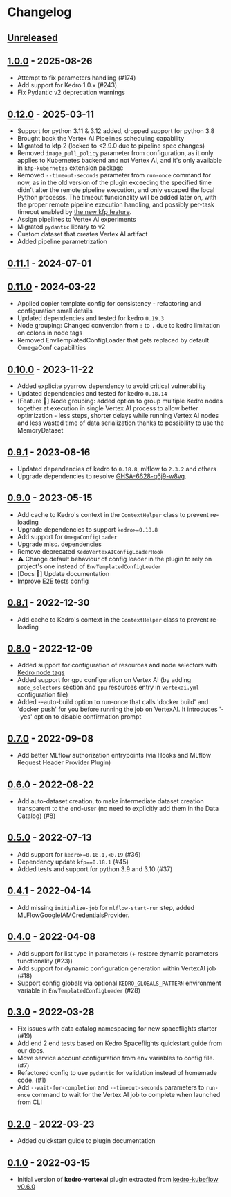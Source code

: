 # Changelog

## [Unreleased]

## [1.0.0] - 2025-08-26

-   Attempt to fix parameters handling (#174)
-   Add support for Kedro 1.0.x (#243)
-   Fix Pydantic v2 deprecation warnings

## [0.12.0] - 2025-03-11

-   Support for python 3.11 & 3.12 added, dropped support for python 3.8
-   Brought back the Vertex AI Pipelines scheduling capability
-   Migrated to kfp 2 (locked to &lt;2.9.0  due to pipeline spec changes)
-   Removed `image_pull_policy` parameter from configuration, as it only applies to Kubernetes backend and not Vertex AI,
    and it's only available in `kfp-kubernetes` extension package
-   Removed `--timeout-seconds` parameter from `run-once` command for now, as in the old version of the plugin exceeding the specified time
    didn't alter the remote pipeline execution, and only escaped the local Python processs. The timeout funcionality will be added later on,
    with the proper remote pipeline execution handling, and possibly per-task timeout enabled by [the new kfp feature](https://github.com/kubeflow/pipelines/pull/10481).
-   Assign pipelines to Vertex AI experiments
-   Migrated `pydantic` library to v2
-   Custom dataset that creates Vertex AI artifact
-   Added pipeline parametrization

## [0.11.1] - 2024-07-01

## [0.11.0] - 2024-03-22

-   Applied copier template config for consistency - refactoring and configuration small details
-   Updated dependencies and tested for kedro `0.19.3`
-   Node grouping: Changed convention from `:` to `.` due to kedro limitation on colons in node tags
-   Removed EnvTemplatedConfigLoader that gets replaced by default OmegaConf capabilities

## [0.10.0] - 2023-11-22

-   Added explicite pyarrow dependency to avoid critical vulnerability
-   Updated dependencies and tested for kedro `0.18.14`
-   [Feature 🚀] Node grouping: added option to group multiple Kedro nodes together at execution in single Vertex AI process to allow better optimization - less steps, shorter delays while running Vertex AI nodes and less wasted time of data serialization thanks to possibility to use the MemoryDataset

## [0.9.1] - 2023-08-16

-   Updated dependencies of kedro to `0.18.8`, mlflow to `2.3.2` and others
-   Upgrade dependencies to resolve [GHSA-6628-q6j9-w8vg](https://github.com/advisories/GHSA-6628-q6j9-w8vg).

## [0.9.0] - 2023-05-15

-   Add cache to Kedro's context in the `ContextHelper` class to prevent re-loading
-   Upgrade dependencies to support `kedro>=0.18.8`
-   Add support for `OmegaConfigLoader`
-   Upgrade misc. dependencies
-   Remove deprecated `KedoVertexAIConfigLoaderHook`
-   ⚠️ Change default behaviour of config loader in the plugin to rely on project's one instead of `EnvTemplatedConfigLoader`
-   [Docs 📝] Update documentation
-   Improve E2E tests config

## [0.8.1] - 2022-12-30

-   Add cache to Kedro's context in the `ContextHelper` class to prevent re-loading

## [0.8.0] - 2022-12-09

-   Added support for configuration of resources and node selectors with [Kedro node tags](https://kedro.readthedocs.io/en/stable/nodes_and_pipelines/nodes.html#how-to-tag-a-node)
-   Added support for gpu configuration on Vertex AI (by adding `node_selectors` section and `gpu` resources entry in `vertexai.yml` configuration file)
-   Added --auto-build option to run-once that calls 'docker build' and 'docker push' for you before running the job on VertexAI. It introduces '--yes' option to disable confirmation prompt

## [0.7.0] - 2022-09-08

-   Add better MLflow authorization entrypoints (via Hooks and MLflow Request Header Provider Plugin)

## [0.6.0] - 2022-08-22

-   Add auto-dataset creation, to make intermediate dataset creation transparent to the end-user (no need to explicitly add them in the Data Catalog) (#8)

## [0.5.0] - 2022-07-13

-   Add support for `kedro>=0.18.1,<0.19` (#36)
-   Dependency update `kfp==0.18.1` (#45)
-   Added tests and support for python 3.9 and 3.10 (#37)

## [0.4.1] - 2022-04-14

-   Add missing `initialize-job` for `mlflow-start-run` step, added MLFlowGoogleIAMCredentialsProvider. 

## [0.4.0] - 2022-04-08

-   Add support for list type in parameters (+ restore dynamic parameters functionality (#23))
-   Add support for dynamic configuration generation within VertexAI job (#18)
-   Support config globals via optional `KEDRO_GLOBALS_PATTERN` environment variable in `EnvTemplatedConfigLoader` (#28)

## [0.3.0] - 2022-03-28

-   Fix issues with data catalog namespacing for new spaceflights starter (#19)
-   Add end 2 end tests based on Kedro Spaceflights quickstart guide from our docs.  
-   Move service account configuration from env variables to config file. (#7)
-   Refactored config to use `pydantic` for validation instead of homemade code. (#1)
-   Add `--wait-for-completion` and `--timeout-seconds` parameters to `run-once` command to wait for the Vertex AI job to complete when launched from CLI

## [0.2.0] - 2022-03-23

-   Added quickstart guide to plugin documentation

## [0.1.0] - 2022-03-15

-   Initial version of **kedro-vertexai** plugin extracted from [kedro-kubeflow v0.6.0](https://github.com/getindata/kedro-kubeflow/tree/0.6.0)

[Unreleased]: https://github.com/getindata/kedro-vertexai/compare/1.0.0...HEAD

[1.0.0]: https://github.com/getindata/kedro-vertexai/compare/0.12.0...1.0.0

[0.12.0]: https://github.com/getindata/kedro-vertexai/compare/0.11.1...0.12.0

[0.11.1]: https://github.com/getindata/kedro-vertexai/compare/0.11.0...0.11.1

[0.11.0]: https://github.com/getindata/kedro-vertexai/compare/0.10.0...0.11.0

[0.10.0]: https://github.com/getindata/kedro-vertexai/compare/0.9.1...0.10.0

[0.9.1]: https://github.com/getindata/kedro-vertexai/compare/0.9.0...0.9.1

[0.9.0]: https://github.com/getindata/kedro-vertexai/compare/0.8.1...0.9.0

[0.8.1]: https://github.com/getindata/kedro-vertexai/compare/0.8.0...0.8.1

[0.8.0]: https://github.com/getindata/kedro-vertexai/compare/0.7.0...0.8.0

[0.7.0]: https://github.com/getindata/kedro-vertexai/compare/0.6.0...0.7.0

[0.6.0]: https://github.com/getindata/kedro-vertexai/compare/0.5.0...0.6.0

[0.5.0]: https://github.com/getindata/kedro-vertexai/compare/0.4.1...0.5.0

[0.4.1]: https://github.com/getindata/kedro-vertexai/compare/0.4.0...0.4.1

[0.4.0]: https://github.com/getindata/kedro-vertexai/compare/0.3.0...0.4.0

[0.3.0]: https://github.com/getindata/kedro-vertexai/compare/0.2.0...0.3.0

[0.2.0]: https://github.com/getindata/kedro-vertexai/compare/0.1.0...0.2.0

[0.1.0]: https://github.com/getindata/kedro-vertexai/compare/a04849cfd88d3d6386d99f4494df7de524f12c1e...0.1.0
